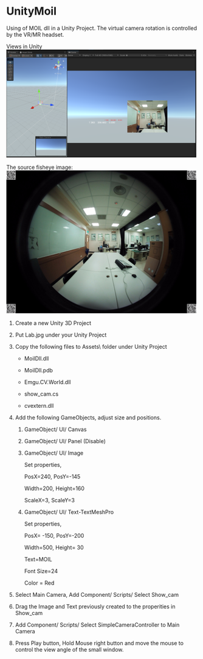 # UnityMoil

Using of MOIL dll in a Unity Project. The virtual camera rotation is controlled by the VR/MR headset. 

Views in Unity
<img src="images/s001.png" width="500px">

The source fisheye image: 
<img src="images/Lab.jpg" width="500px">


1. Create a new Unity 3D Project

2. Put Lab.jpg under your Unity Project 

3. Copy the following files to  Assets\ folder under Unity Project 

    - MoilDll.dll

    - MoilDll.pdb

    - Emgu.CV.World.dll

    - show_cam.cs
   
    - cvextern.dll
 
4. Add the following GameObjects, adjust size and positions.
 
    1. GameObject/ UI/ Canvas

    2. GameObject/ UI/ Panel (Disable)

    3. GameObject/ UI/ Image

        Set properties, 

        PosX=240, PosY=-145

        Width=200, Height=160

        ScaleX=3, ScaleY=3

    4. GameObject/ UI/ Text-TextMeshPro

        Set properties, 

        PosX= -150, PosY=-200

        Width=500, Height= 30

        Text=MOIL

        Font Size=24

        Color = Red

5. Select Main Camera, Add Component/ Scripts/ Select Show_cam 

6. Drag the Image and Text previously created to the properities in Show_cam  

7. Add Component/ Scripts/ Select SimpleCameraController to Main Camera 

8. Press Play button, Hold Mouse right button and move the mouse to control the view angle of the small window.    






